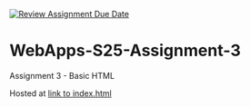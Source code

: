[![Review Assignment Due Date](https://classroom.github.com/assets/deadline-readme-button-22041afd0340ce965d47ae6ef1cefeee28c7c493a6346c4f15d667ab976d596c.svg)](https://classroom.github.com/a/dtnQoQgg)
# WebApps-S25-Assignment-3
Assignment 3 - Basic HTML

Hosted at [link to index.html]([https://github.com/44-563-WebApps-S25/44563-webapps-s25-assignment3-verhulsta532.git](https://github.com/44-563-WebApps-S25/44563-webapps-s25-assignment3-verhulsta532/blob/main/index.html))
